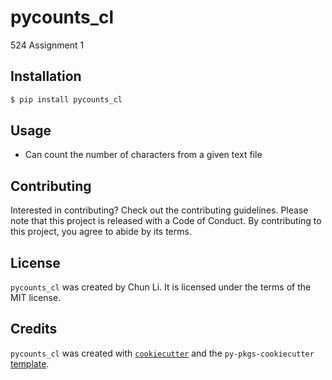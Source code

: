 # pycounts_cl

524 Assignment 1

## Installation

```bash
$ pip install pycounts_cl
```

## Usage

- Can count the number of characters from a given text file

## Contributing

Interested in contributing? Check out the contributing guidelines. Please note that this project is released with a Code of Conduct. By contributing to this project, you agree to abide by its terms.

## License

`pycounts_cl` was created by Chun Li. It is licensed under the terms of the MIT license.

## Credits

`pycounts_cl` was created with [`cookiecutter`](https://cookiecutter.readthedocs.io/en/latest/) and the `py-pkgs-cookiecutter` [template](https://github.com/py-pkgs/py-pkgs-cookiecutter).
